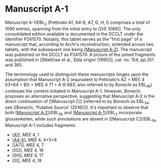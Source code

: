 # Manuscript A-1

Manuscript A-1/EBL<sub>2</sub> (Pettinato A1, A4-6, A7, G, H, I) comprises a total of 1090 entries, spanning from the initial entry to [[VE 1089]]. The only consolidated edition available is documented in the DCCLT under the identifier P241570. Notably, this tablet serves as the "first page" of a manuscript that, according to Archi's reconstruction, extended across two tablets, with the subsequent one being [[Manuscript A-2]]. The manuscript was published on the DCCLT as P241570. A picture of the joined fragments was published in [[Matthiae et al., Ebla origini (1995)]], cat. no. 154, pp.351 and 365.

The terminology used to distinguish these manuscripts hinges upon the assumption that Manuscript A-2 (equivalent to Pettinato’s AZ = MEE 4 63+64 + BG = MEE 4 71 + A III 683; also referred to by Bonechi as EBL<sub>3b</sub>) continues the content initiated in Manuscript A-1. However, Bonechi proposes an alternative perspective, suggesting that Manuscript A-2 is the direct continuation of [[Manuscript C]] (referred to by Bonechi as EBL<sub>3a</sub>; see [[Bonechi, 'Putative Source' (2016)]]). It's important to observe that both [[Manuscript A-2]]/EBL<sub>3b</sub> and [[Manuscript A-1]]/EBL<sub>2</sub> incorporate glossenkeilen, while such annotations are absent in [[Manuscript C]]/EBL<sub>3a</sub>. Manuscript A-1 includes fragments:
* [[A1]], *MEE* 4, 1
* [[A4-6]], *MEE* 4, 4+5+6
* [[A7]], *MEE* 4, 7
* [[G]], *MEE* 4, 16
* [[H]], *MEE* 4, 17
* [[I]], *MEE* 4, 18


[//begin]: # "Autogenerated link references for markdown compatibility"
[Manuscript A-2]: <Manuscript A-2> "Manuscript A-2"
[Manuscript A-1]: <Manuscript A-1> "Manuscript A-1"
[A1]: A1 "MEE 4, 1 = TM.75.G.3528"
[A4-6]: A4-6 "MEE 4, 4 + MEE 4, 5 + MEE 4, 6 = TM.75.G.2000+TM.75.G.2005+TM.75.G.2006"
[//end]: # "Autogenerated link references"